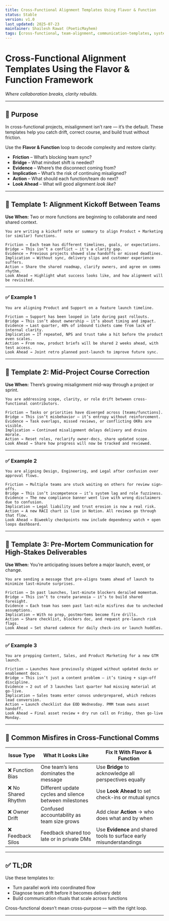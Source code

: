 ```yaml
---
title: Cross-Functional Alignment Templates Using Flavor & Function  
status: Stable  
version: v1.0  
last_updated: 2025-07-23  
maintainer: Shailesh Rawat (PoeticMayhem)  
tags: [cross-functional, team-alignment, communication-templates, systems-thinking, ai-prompts]  
---
```


# Cross-Functional Alignment Templates Using the Flavor & Function Framework  
*Where collaboration breaks, clarity rebuilds.*

---

## 📌 Purpose

In cross-functional projects, misalignment isn’t rare — it’s the default. These templates help you catch drift, correct course, and build trust without friction.

Use the **Flavor & Function** loop to decode complexity and restore clarity:

- **Friction** – What’s blocking team sync?  
- **Bridge** – What mindset shift is needed?  
- **Evidence** – Where’s the disconnect coming from?  
- **Implication** – What’s the risk of continuing misaligned?  
- **Action** – What should each function/team do next?  
- **Look Ahead** – What will good alignment *look like*?

---

## 🧰 Template 1: Alignment Kickoff Between Teams

**Use When:** Two or more functions are beginning to collaborate and need shared context.

```
You are writing a kickoff note or summary to align Product + Marketing (or similar) functions.

Friction → Each team has different timelines, goals, or expectations.  
Bridge → This isn’t a conflict — it's a clarity gap.  
Evidence → Previous projects showed slow handoffs or missed deadlines.  
Implication → Without sync, delivery slips and customer experience suffers.  
Action → Share the shared roadmap, clarify owners, and agree on comms rhythm.  
Look Ahead → Highlight what success looks like, and how alignment will be revisited.
```

---

### ✅ Example 1

```
You are aligning Product and Support on a feature launch timeline.

Friction → Support has been looped in late during past rollouts.  
Bridge → This isn’t about ownership — it’s about timing and impact.  
Evidence → Last quarter, 40% of inbound tickets came from lack of internal clarity.  
Implication → If repeated, NPS and trust take a hit before the product even scales.  
Action → From now, product briefs will be shared 2 weeks ahead, with test access.  
Look Ahead → Joint retro planned post-launch to improve future sync.
```

---

## 🧰 Template 2: Mid-Project Course Correction

**Use When:** There’s growing misalignment mid-way through a project or sprint.

```
You are addressing scope, clarity, or role drift between cross-functional contributors.

Friction → Tasks or priorities have diverged across [teams/functions].  
Bridge → This isn’t misbehavior — it’s entropy without reinforcement.  
Evidence → Task overlaps, missed reviews, or conflicting OKRs are visible.  
Implication → Continued misalignment delays delivery and drains morale.  
Action → Reset roles, reclarify owner-docs, share updated scope.  
Look Ahead → Share how progress will now be tracked and reviewed.
```

---

### ✅ Example 2

```
You are aligning Design, Engineering, and Legal after confusion over approval flows.

Friction → Multiple teams are stuck waiting on others for review sign-offs.  
Bridge → This isn’t incompetence — it’s system lag and role fuzziness.  
Evidence → The new compliance banner went live with wrong disclaimers due to confusion.  
Implication → Legal liability and trust erosion is now a real risk.  
Action → A new RACI chart is live in Notion. All reviews go through that flow.  
Look Ahead → Biweekly checkpoints now include dependency watch + open loops dashboard.
```

---

## 🧰 Template 3: Pre-Mortem Communication for High-Stakes Deliverables

**Use When:** You’re anticipating issues before a major launch, event, or change.

```
You are sending a message that pre-aligns teams ahead of launch to minimize last-minute surprises.

Friction → In past launches, last-minute blockers derailed momentum.  
Bridge → This isn’t to create paranoia — it’s to build shared foresight.  
Evidence → Each team has seen past last-mile misfires due to unchecked assumptions.  
Implication → With no prep, postmortems become fire drills.  
Action → Share checklist, blockers doc, and request pre-launch risk flags.  
Look Ahead → Set shared cadence for daily check-ins or launch huddles.
```

---

### ✅ Example 3

```
You are prepping Content, Sales, and Product Marketing for a new GTM launch.

Friction → Launches have previously shipped without updated decks or enablement docs.  
Bridge → This isn’t just a content problem — it’s timing + sign-off discipline.  
Evidence → 2 out of 3 launches last quarter had missing material at go-live.  
Implication → Sales teams enter convos underprepared, which reduces lead conversion.  
Action → Launch checklist due EOD Wednesday. PMM team owns asset handoff.  
Look Ahead → Final asset review + dry run call on Friday, then go-live Monday.
```

---

## 🚧 Common Misfires in Cross-Functional Comms

| Issue Type         | What It Looks Like                                                     | Fix It With Flavor & Function                                         |
|--------------------|-------------------------------------------------------------------------|----------------------------------------------------------------------|
| ❌ Function Bias    | One team’s lens dominates the message                                  | Use **Bridge** to acknowledge all perspectives equally               |
| ❌ No Shared Rhythm | Different update cycles and silence between milestones                 | Use **Look Ahead** to set check-ins or mutual syncs                  |
| ❌ Owner Drift      | Confused accountability as team size grows                             | Add clear **Action** → who does what and by when                    |
| ❌ Feedback Silos   | Feedback shared too late or in private DMs                             | Use **Evidence** and shared tools to surface early misunderstandings |

---

## ✅ TL;DR

Use these templates to:

- Turn parallel work into coordinated flow  
- Diagnose team drift before it becomes delivery debt  
- Build communication rituals that scale across functions  

Cross-functional doesn’t mean cross-purpose — with the right loop.

---